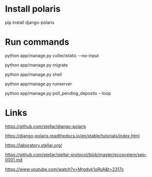 # Install polaris #
pip install django-polaris

# Run commands #
python app/manage.py collectstatic --no-input

python app/manage.py migrate

python app/manage.py shell

python app/manage.py runserver

python app/manage.py poll_pending_deposits --loop

# Links #
https://github.com/stellar/django-polaris

https://django-polaris.readthedocs.io/en/stable/tutorials/index.html

https://laboratory.stellar.org/

https://github.com/stellar/stellar-protocol/blob/master/ecosystem/sep-0001.md

https://www.youtube.com/watch?v=Mrgdvk1oRoA&t=2317s
